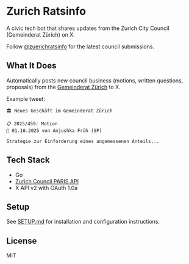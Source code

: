# Zurich Ratsinfo

A civic tech bot that shares updates from the Zurich City Council (Gemeinderat Zürich) on X.

Follow [@zuerichratsinfo](https://x.com/zuerichratsinfo) for the latest council submissions.

## What It Does

Automatically posts new council business (motions, written questions, proposals) from the [Gemeinderat Zürich](https://www.gemeinderat-zuerich.ch/) to X.

Example tweet:

```
🏛️ Neues Geschäft im Gemeinderat Zürich

📋 2025/459: Motion
📅 01.10.2025 von Anjushka Früh (SP)

Strategie zur Einforderung eines angemessenen Anteils...
```

## Tech Stack

- Go
- [Zurich Council PARIS API](https://opendatazurich.github.io/paris-api/)
- X API v2 with OAuth 1.0a

## Setup

See [SETUP.md](SETUP.md) for installation and configuration instructions.

## License

MIT
